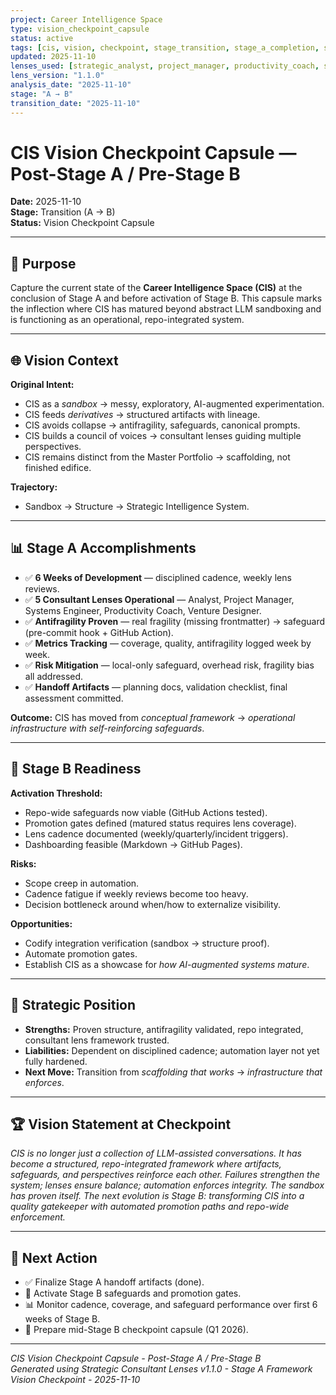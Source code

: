 ```yaml
---
project: Career Intelligence Space
type: vision_checkpoint_capsule
status: active
tags: [cis, vision, checkpoint, stage_transition, stage_a_completion, stage_b_launch]
updated: 2025-11-10
lenses_used: [strategic_analyst, project_manager, productivity_coach, systems_engineer, venture_designer]
lens_version: "1.1.0"
analysis_date: "2025-11-10"
stage: "A → B"
transition_date: "2025-11-10"
---
```


# CIS Vision Checkpoint Capsule — Post-Stage A / Pre-Stage B
**Date:** 2025-11-10  
**Stage:** Transition (A → B)  
**Status:** Vision Checkpoint Capsule  

---

## 🎯 Purpose
Capture the current state of the **Career Intelligence Space (CIS)** at the conclusion of Stage A and before activation of Stage B. This capsule marks the inflection where CIS has matured beyond abstract LLM sandboxing and is functioning as an operational, repo-integrated system.

---

## 🌐 Vision Context

**Original Intent:**
- CIS as a *sandbox* → messy, exploratory, AI-augmented experimentation.
- CIS feeds *derivatives* → structured artifacts with lineage.
- CIS avoids collapse → antifragility, safeguards, canonical prompts.
- CIS builds a council of voices → consultant lenses guiding multiple perspectives.
- CIS remains distinct from the Master Portfolio → scaffolding, not finished edifice.

**Trajectory:**
- Sandbox → Structure → Strategic Intelligence System.

---

## 📊 Stage A Accomplishments

- ✅ **6 Weeks of Development** — disciplined cadence, weekly lens reviews.
- ✅ **5 Consultant Lenses Operational** — Analyst, Project Manager, Systems Engineer, Productivity Coach, Venture Designer.
- ✅ **Antifragility Proven** — real fragility (missing frontmatter) → safeguard (pre-commit hook + GitHub Action).
- ✅ **Metrics Tracking** — coverage, quality, antifragility logged week by week.
- ✅ **Risk Mitigation** — local-only safeguard, overhead risk, fragility bias all addressed.
- ✅ **Handoff Artifacts** — planning docs, validation checklist, final assessment committed.

**Outcome:** CIS has moved from *conceptual framework* → *operational infrastructure with self-reinforcing safeguards*.

---

## 🚀 Stage B Readiness

**Activation Threshold:**
- Repo-wide safeguards now viable (GitHub Actions tested).
- Promotion gates defined (matured status requires lens coverage).
- Lens cadence documented (weekly/quarterly/incident triggers).
- Dashboarding feasible (Markdown → GitHub Pages).

**Risks:**
- Scope creep in automation.
- Cadence fatigue if weekly reviews become too heavy.
- Decision bottleneck around when/how to externalize visibility.

**Opportunities:**
- Codify integration verification (sandbox → structure proof).
- Automate promotion gates.
- Establish CIS as a showcase for *how AI-augmented systems mature*.

---

## 🧭 Strategic Position

- **Strengths:** Proven structure, antifragility validated, repo integrated, consultant lens framework trusted.
- **Liabilities:** Dependent on disciplined cadence; automation layer not yet fully hardened.
- **Next Move:** Transition from *scaffolding that works* → *infrastructure that enforces*.

---

## 🏆 Vision Statement at Checkpoint

*CIS is no longer just a collection of LLM-assisted conversations. It has become a structured, repo-integrated framework where artifacts, safeguards, and perspectives reinforce each other. Failures strengthen the system; lenses ensure balance; automation enforces integrity. The sandbox has proven itself. The next evolution is Stage B: transforming CIS into a quality gatekeeper with automated promotion paths and repo-wide enforcement.*

---

## 📅 Next Action

- ✅ Finalize Stage A handoff artifacts (done).
- 🚀 Activate Stage B safeguards and promotion gates.
- 📊 Monitor cadence, coverage, and safeguard performance over first 6 weeks of Stage B.
- 📝 Prepare mid-Stage B checkpoint capsule (Q1 2026).

---

*CIS Vision Checkpoint Capsule - Post-Stage A / Pre-Stage B*  
*Generated using Strategic Consultant Lenses v1.1.0 - Stage A Framework*  
*Vision Checkpoint - 2025-11-10*
